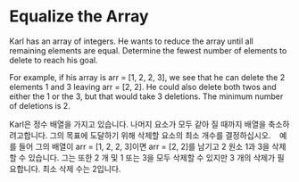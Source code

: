 # Equalize the Array

Karl has an array of integers.  He wants to reduce the array until all remaining elements are equal.  Determine the fewest number of elements to delete to reach his goal.
  
For example, if his array is arr = [1, 2, 2, 3], we see that he can delete the 2 elements 1 and 3 leaving arr = [2, 2]. He could also delete both twos and either the 1 or the 3, but that would take 3 deletions.  The minimum number of deletions is 2.


Karl은 정수 배열을 가지고 있습니다. 나머지 요소가 모두 같아 질 때까지 배열을 축소하려고합니다. 그의 목표에 도달하기 위해 삭제할 요소의 최소 개수를 결정하십시오.
  
예를 들어 그의 배열이 arr = [1, 2, 2, 3]이면 arr = [2, 2]를 남기고 2 원소 1과 3을 삭제할 수 있습니다. 그는 또한 2 개 및 1 또는 3을 모두 삭제할 수 있지만 3 개의 삭제가 필요합니다. 최소 삭제 수는 2입니다.